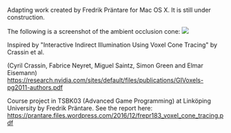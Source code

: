 Adapting work created by Fredrik Präntare for Mac OS X.  It is still under construction.

<p align="center">

The following is a screenshot of the ambient occlusion cone:
<img src="https://github.com/Friduric/voxel-cone-tracing/blob/master/Assets/Screenshots/ambient-occlusion.png">

</a>

</p>

Inspired by "Interactive Indirect Illumination Using Voxel Cone Tracing" by Crassin et al.

(Cyril Crassin, Fabrice Neyret, Miguel Saintz, Simon Green and Elmar Eisemann)
https://research.nvidia.com/sites/default/files/publications/GIVoxels-pg2011-authors.pdf


Course project in TSBK03 (Advanced Game Programming) at Linköping University by Fredrik Präntare. See the report here:
https://prantare.files.wordpress.com/2016/12/frepr183_voxel_cone_tracing.pdf



